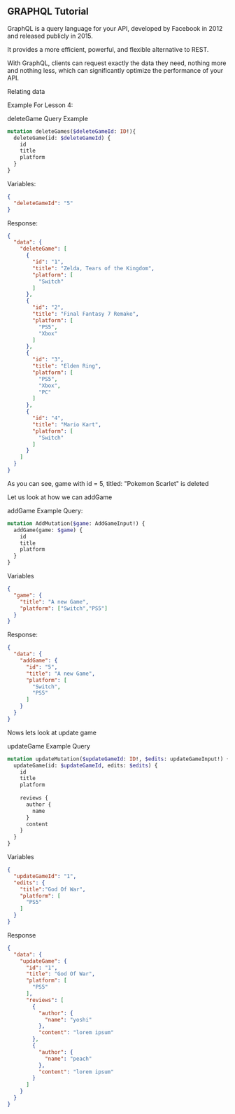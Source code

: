 ## GRAPHQL Tutorial

GraphQL is a query language for your API, developed by Facebook in 2012 and released publicly in 2015.   

It provides a more efficient, powerful, and flexible alternative to REST. 

With GraphQL, clients can request exactly the data they need, nothing more and nothing less, which can significantly optimize the performance of your API.

Relating data

Example For Lesson 4:

deleteGame Query Example
```graphql
mutation deleteGames($deleteGameId: ID!){
  deleteGame(id: $deleteGameId) {
    id
    title
    platform
  }
}
```

Variables:

```json
{
  "deleteGameId": "5"
}
```


Response:

```json
{
  "data": {
    "deleteGame": [
      {
        "id": "1",
        "title": "Zelda, Tears of the Kingdom",
        "platform": [
          "Switch"
        ]
      },
      {
        "id": "2",
        "title": "Final Fantasy 7 Remake",
        "platform": [
          "PS5",
          "Xbox"
        ]
      },
      {
        "id": "3",
        "title": "Elden Ring",
        "platform": [
          "PS5",
          "Xbox",
          "PC"
        ]
      },
      {
        "id": "4",
        "title": "Mario Kart",
        "platform": [
          "Switch"
        ]
      }
    ]
  }
}
```

As you can see, game with id = 5, titled: "Pokemon Scarlet" is deleted


Let us look at how we can addGame

addGame Example Query:

```graphql
mutation AddMutation($game: AddGameInput!) {
  addGame(game: $game) {
    id
    title
    platform
  }
}
```

Variables 
```json
{
  "game": {
    "title": "A new Game",
    "platform": ["Switch","PS5"]
  }
}
```

Response:

```json
{
  "data": {
    "addGame": {
      "id": "5",
      "title": "A new Game",
      "platform": [
        "Switch",
        "PS5"
      ]
    }
  }
}
```

Nows lets look at update game

updateGame Example Query

```graphql
mutation updateMutation($updateGameId: ID!, $edits: updateGameInput!) {
  updateGame(id: $updateGameId, edits: $edits) {
    id
    title
    platform
    
    reviews {
      author {
        name
      }
      content
    }
  }
}
```

Variables

```json
{  
  "updateGameId": "1",
  "edits": {
    "title":"God Of War",
    "platform": [
      "PS5"
    ]
  }
}
```

Response 
```json
{
  "data": {
    "updateGame": {
      "id": "1",
      "title": "God Of War",
      "platform": [
        "PS5"
      ],
      "reviews": [
        {
          "author": {
            "name": "yoshi"
          },
          "content": "lorem ipsum"
        },
        {
          "author": {
            "name": "peach"
          },
          "content": "lorem ipsum"
        }
      ]
    }
  }
}
```
